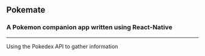 ## Pokemate
### A Pokemon companion app written using React-Native
---
Using the Pokedex API to gather information